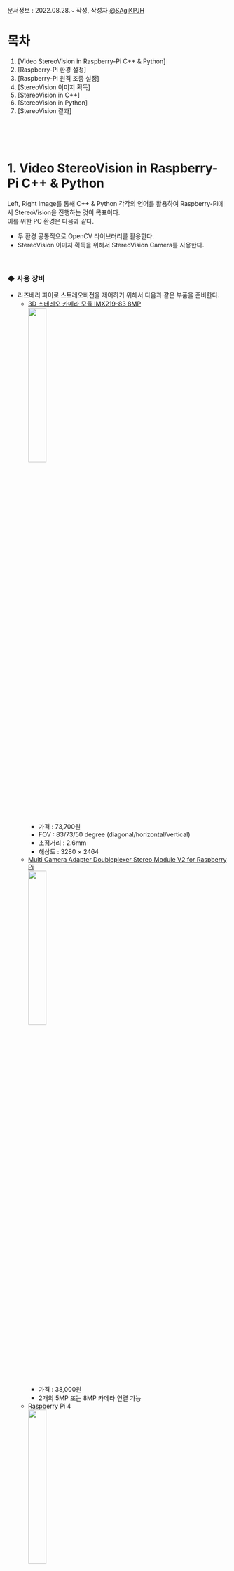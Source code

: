 문서정보 : 2022.08.28.~ 작성, 작성자 [@SAgiKPJH](https://github.com/SAgiKPJH)

# 목차
1. [Video StereoVision in Raspberry-Pi C++ & Python]
2. [Raspberry-Pi 환경 설정]
3. [Raspberry-Pi 원격 조종 설정]
4. [StereoVision 이미지 획득]
5. [StereoVision in C++]
6. [StereoVision in Python]
7. [StereoVision 결과]

<br><br><br>

# 1. Video StereoVision in Raspberry-Pi C++ & Python

Left, Right Image를 통해 C++ & Python 각각의 언어를 활용하여 Raspberry-Pi에서 StereoVision을 진행하는 것이 목표이다.  
이를 위한 PC 환경은 다음과 같다.  
- 두 환경 공통적으로 OpenCV 라이브러리를 활용한다.
- StereoVision 이미지 획득을 위해서 StereoVision Camera를 사용한다.

<br>

### ◆ 사용 장비

- 라즈베리 파이로 스트레오비전을 제어하기 위해서 다음과 같은 부품을 준비한다.
  - [3D 스테레오 카메라 모듈 IMX219-83 8MP](https://www.devicemart.co.kr/goods/view?no=13008080)  
    <img src="https://user-images.githubusercontent.com/66783849/187056296-254ea736-2c20-41d9-82d6-f4c9b4f71b63.png" width="30%">
    - 가격 : 73,700원
    - FOV : 83/73/50 degree (diagonal/horizontal/vertical)
    - 초점거리 : 2.6mm
    - 해상도 : 3280 × 2464
  - [Multi Camera Adapter Doubleplexer Stereo Module V2 for Raspberry Pi](https://www.devicemart.co.kr/goods/view?no=12231996)  
    <img src="https://user-images.githubusercontent.com/66783849/187056476-c0e7b858-d937-4c69-a62d-3a5ad0cdd741.png" width="30%">
    - 가격 : 38,000원
    - 2개의 5MP 또는 8MP 카메라 연결 가능
  - Raspberry Pi 4  
    <img src="https://user-images.githubusercontent.com/66783849/187056546-f6e57380-7b9f-4fbc-8552-96f0d3610119.png" width="30%">
    - 80,000원
    - 용량 4GB
    - [참고 사이트](https://www.devicemart.co.kr/goods/view?no=12234534)
  - 라즈베리 파이 microSD Card
  - [라즈베리파이 화면 모니터(5인치 800x480 HDMI LCD 모니터)](https://www.devicemart.co.kr/goods/view?no=1382229)
    - 가격 : 48,000원
    - 해상도 : 800x400 (5인치)
  - 모니터 전원 어댑터 및 라즈베리파이 전원 어댑터 (Micro-USB 5P타입,  USB C타입)
    - 가격 : 5,800원 * 2
    - 정격 출력 : DC 5V 4A
  - 케이블(microHDMI to HDMI)
    - 가격 : 3,000원

<br><br><br>


# 2. Raspberry-Pi 환경설정

- 라즈베리 파이를 실행시키기 위해서는, 준비한 micro-SD카드에 Raspberry-Pi의 OS를 설치한다.
  1. [라즈베리 홈페이지](https://www.raspberrypi.com/software/)로 이동한다.
  2. [Download for Windows](https://downloads.raspberrypi.org/imager/imager_latest.exe)를 눌러 imager를 설치한다.
  3. Raspberry Pi Imager를 실행하여 저장소 선택 후 운영체제(Raspberry-Pi OS FULL(32-BIT))를 선택한다.
     <img src="https://user-images.githubusercontent.com/66783849/194845184-58765031-2643-4d51-ada9-581398405b0d.png" width="60%">  
  4. 쓰기 버튼을 눌러 OS를 설치한다. 쓰기가 완료되었다는 창이 나오면 sd카드를 뺀다.
     <img src="https://user-images.githubusercontent.com/66783849/194847248-0b3d6b3d-134d-464a-b493-5b16c720f9a7.png" width="60%">  
  5. 이후 micro SD카드를 연결하여 raspberry-Pi를 킨다.  
     <img src="https://user-images.githubusercontent.com/66783849/194858561-c4af5380-2209-4970-8c45-825c17583e2d.png" width="60%">  
  6. 각종 설정 이후 Rspberry-Pi를 재시작 한다. 다음과 같은 화면이 나타나면, 성공이다.
     <img src="https://user-images.githubusercontent.com/66783849/194889251-6c6db724-4e51-4560-aa4a-48a5d71c15b9.png" width="60%">  
- 한국어가 깨진 상태이면 다음과 같이 설정한다. 또한 한글 입력도 가능하도록 설정한다.
  1. 다음과 같이 터미널(<kbd>Ctrl</kbd>+<kbd>Alt</kbd>+<kbd>T</kbd>)을 열고 명령창을 실행한다.
  2. 다음 명령어를 입력한다.
     ```bash
     sudo apt install fonts-unfonts-core   # 한글 폰트 설치

     # 경우에 따라 apt-get 기반일 수 있다.
     sudo apt-get install fonts-unfonts-core   # 한글 폰트 설치
     ```
  3. 왼쪽 상단 라즈베리 파이 아이콘 > Preferences -> Raspberry pi Configuration 실행 -> Localisation -> Set Locale... -> Language, Character Set을 각각 ko(Korean), UTF-8로 선택 되어있는지 확인한다.
  4. 한국어 입력을 위해서 다음과 같이 명령어를 입력한다.
     ```bash
     sudo apt install ibus-hangul
     sudo apt install fonts-unfonts-core

     # 경우에 따라 apt-get 기반일 수 있다.
     sudo apt-get install ibus-hangul
     sudo apt-get install fonts-unfonts-core
     ```
  5. 라즈베리파이 Reboot를 하여 한글이 잘 나타나는지 확인한다.  
     <img src="https://user-images.githubusercontent.com/66783849/194889663-b416b717-6f43-475e-a389-ccb6fee2d22d.png" width="40%">

<br><br><br>

# 3. Raspberry-Pi 원격 조종 설정

- 라즈베리 파이를 원격으로 조종하기 위한 설정을 진행한다.
  1. 왼쪽 상단 라즈베리 파이 아이콘 > Preferences -> Raspberry pi Configuration 실행 -> Interfaces -> SSH -> Enable 선택
  2. 터미널 창에 들어가 다음 명령어를 입력한다.
     ```bash
     sudo apt install xrdp   # 원격 데스크톱 연결
     
     # 경우에 따라 apt-get 기반일 수 있다.
     sudo apt-get install xrdp
     ```
  3. 이후 터미널에 다음 명령어를 입력하여 IP주소를 확인한다.
     ```bash
     hostname -I
     ```
     결과
     ```bash
     192.168.0.69
     ```
  4. 원격 데스크톱에서 연결할 컴퓨터에서 "원격 데스크톱"을 실행한다.  
     <img src="https://user-images.githubusercontent.com/66783849/194879592-e5a59d93-3c8e-470e-b41e-6b8de34cc57b.png" width="50%">  
     IP 주소를 입력 후 "옵션 표시(O)"를 클릭하여 자세한 사항을 설정한다.  
     <img src="https://user-images.githubusercontent.com/66783849/194879459-bd7fb4b5-f5cd-4927-aeb1-d2cdbc8968f8.png" width="50%">  
  5. 원격 데스크톱 연결할 대상에 Raspberry-Pi 사용자 이름을 넣는다.
  6. 이후 연결을 눌러 비밀번호를 눌러 원격 접속이 됨을 확인한다.  
     <img src="https://user-images.githubusercontent.com/66783849/194880213-dd565dcf-edc1-4b5b-b84c-fcda5bf98df2.png" width="50%">  
     [‼만일 실패하거나 이상이 있을 경우 30초 정도가 지난 뒤에 나타나니, 기다려보자]
- 다음 에러와 같이 한 아이디로 여러 기기에서 동시 접속불가능한 경우 유저 아이디를 만든다.  
  <img src="https://user-images.githubusercontent.com/66783849/194885388-6adf58c6-dde0-404d-b699-6389cad8d55c.png" width="40%">  
  1. 다음 명령어를 터미널에 입력하여 아이디를 만든다.
     ```bash
     sudo adduser sagijju
     ```
     이후 패스워드 및 다양한 정보를 추가하여 아이디를 만든다.
  2. 새로 생성된 아이디로 원격데스크톱에 접속한다.
- 다음과 같이 접속에 성공한 화면을 확인한다.  
  <img src="https://user-images.githubusercontent.com/66783849/194887254-3d7cd188-88cf-4e80-bf85-a2c614cf8694.png" width="70%">  



<br><br><br>

# 4. StereoVision 이미지 획득

- StereoVision 이미지를 획득하기 위해서 StereoVision Camera를 통해 이미지를 획득할 수 있도록 한다.
- 3D 스테레오 카메라 모듈 IMX219-83 8MP을 Raspberry Pi와 연결하여 카메라 이미지를 획득해본다.
- 모듈에 대한 자세한 사용 방법을 [Arducam에서 제공하는 pdf](https://www.uctronics.com/download/Amazon/B016601.pdf)를 통해 확인한다.
- 또는 Arducam에서 제공하는 [ArduCAM Github](https://github.com/ArduCAM/RaspberryPi/tree/master/Multi_Camera_Adapter/Multi_Adapter_Board_2Channel_uc444) Tutorial을 확인한다.

<br>

## 스트레오 카메라 연결 및 환경설정

1. 왼쪽 상단 라즈베리 파이 아이콘 > Preferences -> Raspberry pi Configuration 실행 -> Interfaces -> I2C: -> Enable 선택  
  <img src="https://user-images.githubusercontent.com/66783849/194901722-965a700f-0603-4227-809c-93445b2d7094.png" width="300">  
2. 스트레오 비전 카메라를 라즈베리 파이에 연결한다.  
  <img src="https://user-images.githubusercontent.com/66783849/194897502-83c679e8-787d-4e5c-86ca-5f9becd3ce18.png" width="300">  
3. 다음과 같이 명령어를 입력한다.  
   ```bash
   git clone https://github.com/ArduCAM/RaspberryPi.git
   ```

### Terminal 방법

1. 다음과 같이 Terminal에 입력한다.
   ```bash
   cd /tmp
   wget https://project-downloads.drogon.net/wiringpi-latest.deb
   sudo dpkg -i wiringpi-latest.deb
   ```
2. 다음과 같이 스크립트를 실행한다.
   ```bash
   cd ~
   cd RaspberryPi/Multi_Camera_Adapter/Multi_Adapter_Board_2Channel_uc444/shell
   sudo chmod +x pi_cam_uc444.sh
   sudo ./pi_cam_uc444.sh
   ```
3. 다음과 같이 Demo를 실행한다.
   ```bash
   sudo ./pi_cam_uc444.sh
   ```
- 이를 통해 카메라의 인식 여부를 확인한다.  
  <img src="https://user-images.githubusercontent.com/66783849/195839241-978dc7e7-d964-4faa-8dd3-6c8f4ff6f893.png" height="400"> <img src="https://user-images.githubusercontent.com/66783849/195839071-c83f249b-7b8d-4786-8be0-c348f479080a.png" height="400">  
  <img src="https://user-images.githubusercontent.com/66783849/195847108-d9ed1b17-6278-4fe3-ab00-9193d743b946.png" width="350">
  ```bash
  > cd ~
  > cd RaspberryPi/Multi_Camera_Adapter/Multi_Adapter_Board_2Channel_uc444/shell
  > sudo chmod +x pi_cam_uc444.sh
  > sudo ./pi_cam_uc444.sh
  
  [sudo] sagijju의 암호: # 암호 입력
  
  Choose camera A
  No protocol specified
  Preview window unavailable
  [0:01:36.107728611] [2251]  INFO Camera camera_manager.cpp:293 libcamera v0.0.0+3866-0c55e522
  [0:01:36.153081243] [2252]  WARN RPI raspberrypi.cpp:1258 Mismatch between Unicam and CamHelper for embedded data usage!
  [0:01:36.154023661] [2252]  INFO RPI raspberrypi.cpp:1374 Registered camera /base/soc/i2c0mux/i2c@1/imx219@10 to Unicam device /dev/media3 and ISP device /dev/media1
  [0:01:36.154684637] [2251]  INFO Camera camera.cpp:1035 configuring streams: (0) 1640x1232-YUV420
  [0:01:36.155054134] [2252]  INFO RPI raspberrypi.cpp:761 Sensor: /base/soc/i2c0mux/i2c@1/imx219@10 - Selected sensor format: 1640x1232-SBGGR10_1X10 - Selected unicam format: 1640x1232-pBAA
  [0:01:41.301627280] [2251]  INFO Camera camera.cpp:1035 configuring streams: (0) 3280x2464-YUV420 (1) 3280x2464-SBGGR10_CSI2P
  [0:01:41.306439326] [2252]  INFO RPI raspberrypi.cpp:761 Sensor: /base/soc/i2c0mux/i2c@1/imx219@10 - Selected sensor format: 3280x2464-SBGGR10_1X10 - Selected unicam format: 3280x2464-pBAA
  Still capture image received
  
  Choose Camera B
  No protocol specified
  Preview window unavailable
  [0:01:42.070916110] [2264]  INFO Camera camera_manager.cpp:293 libcamera v0.0.0+3866-0c55e522
  [0:01:42.099557730] [2265]  WARN RPI raspberrypi.cpp:1258 Mismatch between Unicam and CamHelper for embedded data usage!
  [0:01:42.100621502] [2265]  INFO RPI raspberrypi.cpp:1374 Registered camera /base/soc/i2c0mux/i2c@1/imx219@10 to Unicam device /dev/media3 and ISP device /dev/media1
  [0:01:42.101433460] [2264]  INFO Camera camera.cpp:1035 configuring streams: (0) 1640x1232-YUV420
  [0:01:42.102049494] [2265]  INFO RPI raspberrypi.cpp:761 Sensor: /base/soc/i2c0mux/i2c@1/imx219@10 - Selected sensor format: 1640x1232-SBGGR10_1X10 - Selected unicam format: 1640x1232-pBAA
  [0:01:47.254229385] [2264]  INFO Camera camera.cpp:1035 configuring streams: (0) 3280x2464-YUV420 (1) 3280x2464-SBGGR10_CSI2P
  [0:01:47.256323988] [2265]  INFO RPI raspberrypi.cpp:761 Sensor: /base/soc/i2c0mux/i2c@1/imx219@10 - Selected sensor format: 3280x2464-SBGGR10_1X10 - Selected unicam format: 3280x2464-pBAA
  Still capture image received
  Test OK
  ```

<br>

### Python version (RaspberryPi Direct Display)

- 이 방법은 실시간으로 카메라 영상을 받을 수 있지만, 원격데스크톱과 같은 연결에서는 확인이 어렵다. 떄문에 RaspberryPi를 직접 연결한 모니터에서 테스트해본다.
1. OpenCV Library를 다운받는다.
   ```Bash
   sudo apt install -y python3-libcamera python3-kms++
   sudo apt install -y python3-prctl libatlas-base-dev ffmpeg libopenjp2-7 python3-pip
   pip3 install numpy --upgrade
   pip3 install picamera2
   ```
2. 컴파일 및 실행한다.
   ```bash
   cd ~
   cd RaspberryPi/Multi_Camera_Adapter/Multi_Adapter_Board_2Channel_uc444
   make
   python arducam_multi_adapter_uc444.py
   ```
3. For the use of remote control terminals, first specify the location of the image display
   ```Bash
   export DISPLAY=:0
   python arducam_multi_adapter_uc444.py
   ```
4. For users who directly operate locally
   ```Bash
   python arducam_multi_adapter_uc444.py
   ```
3. 다음과 같이 데모창이 나타나는지 확인한다.
- [‼ 오류 qt.qpa.xcb: could not connect to display :0]
  - 원격데스크톱의 경우, 연결이 어렵다.
  - ssh를 통해 연결하면 디스플레이 창을 window에 띄우는게 가능한데, 자세한건 다음 사이트를 참고한다.
<img src="https://user-images.githubusercontent.com/66783849/195968466-3d5781d2-2925-46da-93d5-aac7e5173ebf.png" width="250">

<br><br>

## RaspberryPi C++, Python 실행

- RaspberryPi에서 C++, Python을 컴파일하고 실행해본다.

### C++ on RaspberryPi

- RaspberryPi에서 폴더를 열어 hello.cpp라는 파일을 만든 후 아래와 같이 작성한다.
  ```cpp
  #include <iostream>
  using namespace std;
  
  int main()
  {
     cout << "Hello RaspberryPi in C++" << endl;
     return 0;
  }
  ```
  <img src="https://user-images.githubusercontent.com/66783849/195969413-dbc2bead-4dbc-4595-916c-9975f51646c5.png" width="350">
- Terminal로 hello.cpp 를 만든 폴더 위치로 이동한 다음 다음과 같이 명령어를 입력한다.
  ```bash
  g++ -o hello hello.cpp
  ```
- 이후 만들어진 hello를 실행한다.
  ```bash
  ./hello
  ```
  <img src="https://user-images.githubusercontent.com/66783849/195969449-d520493f-e76a-469a-a7d1-680820b4e178.png" width="350">
- 참조 : [Getting Started with C++ on Raspberry Pi (Guide & examples)](https://raspberrytips.com/use-c-on-raspberry-pi/)

<br>

### Python on RaspberryPi

- Python은 커맨드로 작성이 가능하다. (또는 vi로 문서를 만든 후 실행시킨다)
- <kbd>Ctrl</kbd>+<kbd>D</kbd>를 통해 빠져나온다.
  ```bash
  $ python
  
  Python 3.9.2 (default, Mar 12 2021, 04:06:34) 
  [GCC 10.2.1 20210110] on linux
  Type "help", "copyright", "credits" or "license" for more information.
  >>> print("hello")
  hello
  >>>
  ```
  <img src="https://user-images.githubusercontent.com/66783849/195969530-f65812c9-be86-47ed-8fa9-572909f24596.png" width="400">
- 하지만 문서로 작성하여 보다 편하고 빠르게 작업한다.
- RaspberryPi에서 폴더를 열어 hello.py라는 파일을 만든 후 아래와 같이 작성한다.
  ```python
  print("Hello, RaspberryPI in Python")
  ```
  <img src="https://user-images.githubusercontent.com/66783849/195969621-e12ac22d-cf12-4661-b4cc-8e85945a1b52.png" width="350">
- Terminal로 hello.py 를 만든 폴더 위치로 이동한 다음 다음과 같이 명령어를 입력한다.
  ```bash
  $ python hello.py

  Hello, RaspberryPI in Python
  ```
  <img src="https://user-images.githubusercontent.com/66783849/195969660-356ccc06-6079-476b-afc4-2cb7e9fa6e0d.png" width="350">
- 참조 : [[라즈베리파이] 라즈비안 안에서 python 사용하기](https://m.blog.naver.com/dokkosam/221868691692)

<br><br>

## StereoVision 이미지 획득

- StereoVision의 이미지를 획득하기 위해서 기존에 진행했었던 C++, Python 코드를 GitClone하여 받아 참고하면서 만든다.
- 이때 코드는 사진을 변환하는 예제이기 때문에, 영상을 출력하는 예제로 변환하는 작업을 진행한다.

### C++ 기본

- RaspberryPi C++ 코드를 다음과 같이 작성한다.  
- 우선, 다양한 StereoVision 기법이 존재하기에, 입력별로 다른 기법이 진행될 수 있도록 다음과 같이 구성한다.
  ```cpp
  // get_argv_test.cpp

  #include <iostream>
  using namespace std;
    
  int main(int argc, char *argv[])
  {
     cout << "Hello RaspberryPi in C++" << endl;
     cout << argv[1] << endl;
     return 0;
  }
  
  // g++ -o get_argv_test "get_argv_test.cpp"
  // ./get_argv_test hello
  ```
  <img src="https://user-images.githubusercontent.com/66783849/195970125-a9012221-14d9-4b83-883f-f6b3d4607fe8.png" width="350">
- 이후, OpenCV가 정상적으로 동작하는지 Test를 한다.

<br>

### C++ OpenCV

- OpenCV를 연동하기 위해서는 다음과 같이 Terminal에 기본적인 환경을 설정한다.
- opencv를 설치하는 과정이 너무 복잡하니, 자세한 설치 방법과 과정은 다음 사이트를 참고한다.
  - [openCV[1] - 라즈베리파이에 openCV 설치하기](https://bebutae.tistory.com/153)
  - [Install OpenCV 4 on Raspberry Pi for C++ and Python development](https://solarianprogrammer.com/2019/09/17/install-opencv-raspberry-pi-raspbian-cpp-python-development/)
  - [OpenCV with c++ in a Raspberry Pi 3](https://forums.raspberrypi.com/viewtopic.php?t=284300)
- 다음 사이트를 통해 최신 OpenCV의 버전을 링크를 받아 아래 opencv.zip 파일의 링크를 수정한다.
  - https://opencv.org/releases/
- OpenCV Contrib 버전도 Opencv와 버전이 동일하도록 링크를 수정한다.(예-4.6.0zip)
  ```bash
  sudo apt-get -y update upgrade\
  build-essential cmake \
  libjpeg-dev libtiff5-dev libjasper-dev libpng12-dev \
  libavcodec-dev libavformat-dev libswscale-dev libxvidcore-dev libx264-dev libxine2-dev \
  libv4l-dev v4l-utils \
  libgstreamer1.0-dev libgstreamer-plugins-base1.0-dev \
  libgtk2.0-dev \
  mesa-utils libgl1-mesa-dri libgtkgl2.0-dev libgtkglext1-dev \
  libatlas-base-dev gfortran libeigen3-dev \
  python2.7-dev python3-dev python-numpy python3-numpy \

  cd ~
  mkdir opencv
  cd opencv
  wget -O opencv.zip https://github.com/opencv/opencv/archive/4.6.0.zip
  unzip opencv.zip
  cd opencv-4.1.2
  mkdir build
  cd build
  cmake -D CMAKE_BUILD_TYPE=RELEASE \
  -D CMAKE_INSTALL_PREFIX=/usr/local \
  -D WITH_TBB=OFF \
  -D WITH_IPP=OFF \
  -D WITH_1394=OFF \
  -D BUILD_WITH_DEBUG_INFO=OFF \
  -D BUILD_DOCS=OFF \
  -D INSTALL_C_EXAMPLES=ON \
  -D INSTALL_PYTHON_EXAMPLES=ON \
  -D BUILD_EXAMPLES=OFF \
  -D BUILD_TESTS=OFF \
  -D BUILD_PERF_TESTS=OFF \
  -D ENABLE_NEON=ON \
  -D ENABLE_VFPV3=ON \
  -D WITH_QT=OFF \
  -D WITH_GTK=ON \
  -D WITH_OPENGL=ON \
  -D OPENCV_ENABLE_NONFREE=ON \
  -D OPENCV_EXTRA_MODULES_PATH=../../opencv_contrib-4.1.2/modules \
  -D WITH_V4L=ON \
  -D WITH_FFMPEG=ON \
  -D WITH_XINE=ON \
  -D ENABLE_PRECOMPILED_HEADERS=OFF \
  -D BUILD_NEW_PYTHON_SUPPORT=ON \
  -D OPENCV_GENERATE_PKGCONFIG=ON ../
  # sudo nano /etc/dphys-swapfile # CONF_SWAPSIZE=100으로 수정
  # sudo /etc/init.d/dphys-swapfile restart
  ```
- 그리고 다음과 같이 카메라를 연결해보는 Test 코드를 작성한다.
  ```cpp
  #include "opencv2/opencv.hpp"
  using namespace cv;
  int main(int argc, char** argv)
  {
      VideoCapture cap;
      // open the default camera, use something different from 0 otherwise;
      // Check VideoCapture documentation.
      if(!cap.open(0))
          return 0;
      for(;;)
      {
            Mat frame;
            cap >> frame;
            if( frame.empty() ) break; // end of video stream
            imshow("this is you, smile! :)", frame);
            if( (waitKey(10)%256) == 27 ) break; // waitKeypatch: check for 10ms: then stop capturing by pressing ESC=27
      }
      // the camera will be closed automatically upon exit
      cap.close();
      return 0;
  }
  
  // gcc -o opencv_camera_test opencv_camera_test.cpp -lopencv_highgui -lopencv_core -lstdc++
  // g++ -o opencv_camera_test opencv_camera_test.cpp -lopencv_highgui -lopencv_core
  // ./opencv_camera_test
  ```
- 이때, 컴파일을 다음과 같이 진행한다.
  ```bash
  gcc -o opencv_camera_test opencv_camera_test.cpp -lopencv_highgui -lopencv_core -lstdc++

  # 또는
  g++ -o opencv_camera_test opencv_camera_test.cpp -lopencv_highgui -lopencv_core
  ```

<br>

### python



<br><br><br>

#

##

## 참고

- [Raspberry Pi OS 설치](https://reddb.tistory.com/188)
- Raspberry-Pi 한글 설치 (입력 설치)
  - https://andjjip.tistory.com/86
  - https://jasmine125.tistory.com/1016
- [ArduCAM Multi_Adapter_Board_2Channel_uc444 pdf](https://www.uctronics.com/download/Amazon/B016601.pdf)
- [ArduCAM Multi_Adapter_Board_2Channel_uc444 Github](https://github.com/ArduCAM/RaspberryPi/tree/master/Multi_Camera_Adapter/Multi_Adapter_Board_2Channel_uc444)